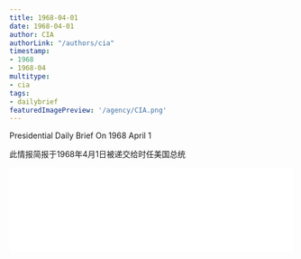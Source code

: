 ```yaml
---
title: 1968-04-01
date: 1968-04-01
author: CIA 
authorLink: "/authors/cia"
timestamp: 
- 1968
- 1968-04
multitype: 
- cia
tags: 
- dailybrief
featuredImagePreview: '/agency/CIA.png'
---
```



Presidential Daily Brief On 1968 April 1

此情报简报于1968年4月1日被递交给时任美国总统

<!--more-->





<div id="over" style="width:100%; overflow:hidden"> <iframe id="sFrame" name="sFrame" frameborder="no" border="0"  allowfullscreen marginwidth="0" scrolling="no" src = " /CIA/1968-04-01.html "  style = " position:absulute; width: 806px; top: 300;" > </iframe> </div>